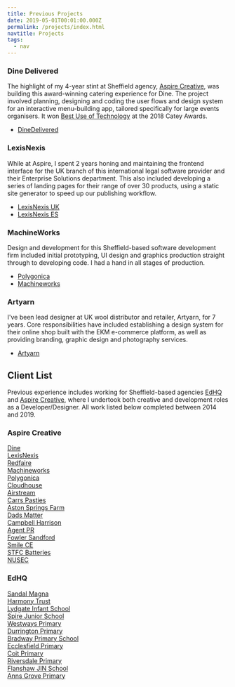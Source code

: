 ```yaml
---
title: Previous Projects
date: 2019-05-01T00:01:00.000Z
permalink: /projects/index.html
navtitle: Projects
tags:
  - nav
---
```


### Dine Delivered

The highlight of my 4-year stint at Sheffield agency, [Aspire Creative](https://www.aspirecreative.co.uk), was building this award-winning catering experience for Dine. The project involved planning, designing and coding the user flows and design system for an interactive menu-building app, tailored specifically for large events organisers. It won [Best Use of Technology](https://www.thecaterer.com/articles/532082/cateys-2018-best-use-of-technology-award-dine-delivered) at the 2018 Catey Awards.

<ul class="list-inline">
  <li>
    <a class="site-link" href="https://www.dinedelivered.co.uk" target="_blank" rel="noopener noreferrer">DineDelivered</a>
  </li>
</ul>

### LexisNexis

While at Aspire, I spent 2 years honing and maintaining the frontend interface for the UK branch of this international legal software provider and their Enterprise Solutions department. This also included developing a series of landing pages for their range of over 30 products, using a static site generator to speed up our publishing workflow.

<ul class="list-inline">
  <li>
    <a class="site-link" href="https://www.lexisnexis.co.uk" target="_blank" rel="noopener noreferrer">LexisNexis UK</a>
  </li>
  <li>
    <a class="site-link" href="https://www.lexisnexis-es.co.uk" target="_blank" rel="noopener noreferrer">LexisNexis ES</a>
  </li>
</ul>

### MachineWorks

Design and development for this Sheffield-based software development firm included initial prototyping, UI design and graphics production straight through to developing code. I had a hand in all stages of production.

<ul class="list-inline">
  <li>
    <a class="site-link" href="https://www.polygonica.com" target="_blank" rel="noopener noreferrer">Polygonica</a>
  </li>
  <li>
    <a class="site-link" href="https://www.machineworks.com" target="_blank" rel="noopener noreferrer">Machineworks</a>
  </li>
</ul>

### Artyarn

I've been lead designer at UK wool distributor and retailer, Artyarn, for 7 years. Core responsibilities have included establishing a design system for their online shop built with the EKM e-commerce platform, as well as providing branding, graphic design and photography services.

<ul class="list-inline">
  <li>
    <a class="site-link" href="https://www.artyarn.co.uk/" target="_blank" rel="noopener noreferrer">Artyarn</a>
  </li>
</ul>

<section>

## Client List

Previous experience includes working for Sheffield-based agencies [EdHQ](https://www.edhq.co.uk) and [Aspire Creative](https://www.aspirecreative.co.uk), where I undertook both creative and development roles as a Developer/Designer. All work listed below completed between 2014 and 2019.

<h3>Aspire Creative</h3>
<div class="client-list">
  <div class="list-item">
    <a href="https://www.dine.co.uk" target="_blank" rel="noopener noreferrer">Dine</a>
  </div>
  <div class="list-item">
    <a href="https://www.lexisnexis.com" target="_blank" rel="noopener noreferrer">LexisNexis</a>
  </div>
  <div class="list-item">
    <a href="http://www.redfaireinternational.com" target="_blank" rel="noopener noreferrer">Redfaire</a>
  </div>
  <div class="list-item">
    <a href="https://www.machineworks.com" target="_blank" rel="noopener noreferrer">Machineworks</a>
  </div>
  <div class="list-item">
    <a href="https://www.polygonica.com">Polygonica</a>
  </div>
  <div class="list-item">
    <a href="http://www.cloudhouse.com" target="_blank" rel="noopener noreferrer">Cloudhouse</a>
  </div>
  <div class="list-item">
    <a href="https://www.adventurelv.com" target="_blank" rel="noopener noreferrer">Airstream</a>
  </div>
  <div class="list-item">
    <a href="https://www.carrspasties.co.uk" target="_blank" rel="noopener noreferrer">Carrs Pasties</a>
  </div>
  <div class="list-item">
    <a href="http://www.astonspringsfarm.co.uk/" target="_blank" rel="noopener noreferrer">Aston Springs Farm</a>
  </div>
  <div class="list-item">
    <a href="http://www.dadsmatteruk.org" target="_blank" rel="noopener noreferrer">Dads Matter</a>
  </div>
  <div class="list-item">
    <a href="https://www.campbellharrison.co.uk" target="_blank" rel="noopener noreferrer">Campbell Harrison</a>
  </div>
  <div class="list-item">
    <a href="http://www.agentpublicrelations.co.uk/" target="_blank" rel="noopener noreferrer">Agent PR</a>
  </div>
  <div class="list-item">
    <a href="http://www.fowlersandford.com/" target="_blank" rel="noopener noreferrer">Fowler Sandford</a>
  </div>
  <div class="list-item">
    <a href="https://www.smilecustomerexperience.com/" target="_blank" rel="noopener noreferrer">Smile CE</a>
  </div>
  <div class="list-item">
    <a href="http://stfcbatteries.org/" target="_blank" rel="noopener noreferrer">STFC Batteries</a>
  </div>
  <div class="list-item">
    <a href="http://www.nusec.uk/" target="_blank" rel="noopener noreferrer">NUSEC</a>
  </div>
</div>
<h3>EdHQ</h3>
<div class="client-list">
  <div class="list-item">
    <a href="http://www.sandalmagna.co.uk/" target="_blank" rel="noopener noreferrer">Sandal Magna</a>
  </div>
  <div class="list-item">
    <a href="https://www.theharmonytrust.org/" target="_blank" rel="noopener noreferrer">Harmony Trust</a>
  </div>
  <div class="list-item">
    <a href="http://www.lydgateinfant.co.uk/" target="_blank" rel="noopener noreferrer">Lydgate Infant School</a>
  </div>
  <div class="list-item">
    <a href="http://www.spirejunior.co.uk/" target="_blank" rel="noopener noreferrer">Spire Junior School</a>
  </div>
  <div class="list-item">
    <a href="https://www.westwaysprimary.co.uk/" target="_blank" rel="noopener noreferrer">Westways Primary</a>
  </div>
  <div class="list-item">
    <a href="http://www.durringtoninfantjunior.co.uk/" target="_blank" rel="noopener noreferrer">Durrington Primary</a>
  </div>
  <div class="list-item">
    <a href="http://www.bradwayprimary.co.uk/" target="_blank" rel="noopener noreferrer">Bradway Primary School</a>
  </div>
  <div class="list-item">
    <a href="http://www.ecclesfieldprimary.co.uk/" target="_blank" rel="noopener noreferrer">Ecclesfield Primary</a>
  </div>
  <div class="list-item">
    <a href="http://www.coitprimary.co.uk/" target="_blank" rel="noopener noreferrer">Coit Primary</a>
  </div>
  <div class="list-item">
    <a href="http://riversdale.edhq.co.uk/" target="_blank" rel="noopener noreferrer">Riversdale Primary</a>
  </div>
  <div class="list-item">
    <a href="http://www.flanshawjin.co.uk/" target="_blank" rel="noopener noreferrer">Flanshaw JIN School</a>
  </div>
  <div class="list-item">
    <a href="https://www.annsgrove.co.uk/" target="_blank" rel="noopener noreferrer">Anns Grove Primary</a>
  </div>
</div>

</section>
